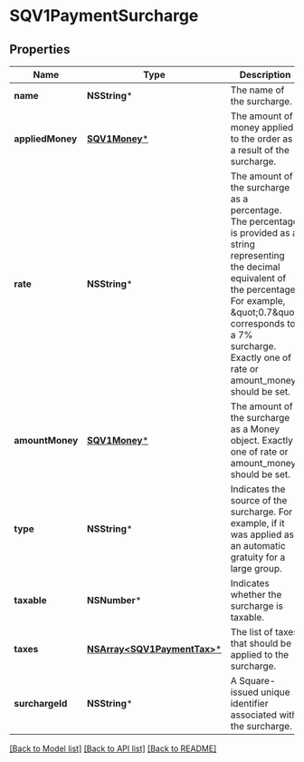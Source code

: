 # SQV1PaymentSurcharge

## Properties
Name | Type | Description | Notes
------------ | ------------- | ------------- | -------------
**name** | **NSString*** | The name of the surcharge. | [optional] 
**appliedMoney** | [**SQV1Money***](SQV1Money.md) | The amount of money applied to the order as a result of the surcharge. | [optional] 
**rate** | **NSString*** | The amount of the surcharge as a percentage. The percentage is provided as a string representing the decimal equivalent of the percentage. For example, \&quot;0.7\&quot; corresponds to a 7% surcharge. Exactly one of rate or amount_money should be set. | [optional] 
**amountMoney** | [**SQV1Money***](SQV1Money.md) | The amount of the surcharge as a Money object. Exactly one of rate or amount_money should be set. | [optional] 
**type** | **NSString*** | Indicates the source of the surcharge. For example, if it was applied as an automatic gratuity for a large group. | [optional] 
**taxable** | **NSNumber*** | Indicates whether the surcharge is taxable. | [optional] 
**taxes** | [**NSArray&lt;SQV1PaymentTax&gt;***](SQV1PaymentTax.md) | The list of taxes that should be applied to the surcharge. | [optional] 
**surchargeId** | **NSString*** | A Square-issued unique identifier associated with the surcharge. | [optional] 

[[Back to Model list]](../README.md#documentation-for-models) [[Back to API list]](../README.md#documentation-for-api-endpoints) [[Back to README]](../README.md)


